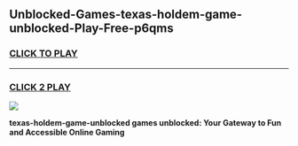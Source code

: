 
## Unblocked-Games-texas-holdem-game-unblocked-Play-Free-p6qms
<h3>
<a href="https://premium76.site?title=texas-holdem-game-unblocked&ref=20A">CLICK TO PLAY</a></h3>
<hr>

<h3>
<a href="https://premium76.site?title=texas-holdem-game-unblocked&ref=20A">CLICK 2 PLAY</a>
  
</h3>

<a href="https://premium76.site?title=texas-holdem-game-unblocked&ref=20A"><img src="https://clearcache.store/games.png"></a>


**texas-holdem-game-unblocked games unblocked: Your Gateway to Fun and Accessible Online Gaming**
